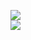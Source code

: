 [![](https://img.shields.io/badge/Made%20With-Github%20Spray-lightgrey.svg?style=for-the-badge&logo=github)](https://github.com/Annihil/github-spray#3803)  
[![](https://i.imgur.com/2DrTn0Z.gif)](https://github.com/Annihil/github-spray)